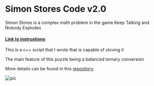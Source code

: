 # Simon Stores Code v2.0

Simon Stores is a complex math problem in the game Keep Talking and Nobody Explodes

#### [Link to instrustions](https://ktane.timwi.de/HTML/Simon%20Stores.html)

This is a c++ script that I wrote that is capable of sloving it

The main feature of this puzzle being a balanced ternary conversion 

More details can be found in this [repository](https://github.com/BrandonPacewic/BalancedTernaryConverter)

![pic](https://github.com/BrandonPacewic/SimonStores/blob/mega/images/simonStores.png)
